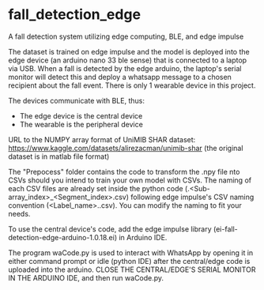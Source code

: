 # fall_detection_edge
A fall detection system utilizing edge computing, BLE, and edge impulse 

The dataset is trained on edge impulse and the model is deployed into the edge device (an arduino nano 33 ble sense) that is connected to a laptop via USB. When a fall is detected by the edge arduino, the laptop's serial monitor will detect this and deploy a whatsapp message to a chosen recipient about the fall event. There is only 1 wearable device in this project.

The devices communicate with BLE, thus:
- The edge device is the central device
- The wearable is the peripheral device

URL to the NUMPY array format of UniMIB SHAR dataset: https://www.kaggle.com/datasets/alirezacman/unimib-shar (the original dataset is in matlab file format) 

The "Prepocess" folder contains the code to transform the .npy file nto CSVs should you intend to train your own model with CSVs. The naming of each CSV files are already set inside the python code (<Class>.<Sub-array_index>_<Segment_index>.csv) following edge impulse's CSV naming convention (<Label_name>.<ID>.csv). You can modify the naming to fit your needs.

To use the central device's code, add the edge impulse library (ei-fall-detection-edge-arduino-1.0.18.ei) in Arduino IDE.

The program waCode.py is used to interact with WhatsApp by opening it in either command prompt or idle (python IDE) after the central/edge code is uploaded into the arduino. CLOSE THE CENTRAL/EDGE'S SERIAL MONITOR IN THE ARDUINO IDE, and then run waCode.py.

